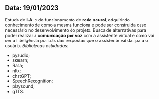 ## Data: 19/01/2023

Estudo de **I.A**. e do funcionamento de **rede neural**, adquirindo conhecimento de como a mesma funciona e pode ser construida caso necessário no desenvolvimento do projeto. Busca de alternativas para poder realizar a **comunicação por voz** com a assistente virtual e como vai ser a inteligência por trás das respostas que o assistente vai dar para o usuário.
*Bibliotecas estudadas:*
- pyaudio;
- sklearn;
- Rasa;
- nltk;
- chatGPT;
- SpeechRecognition;
- playsound;
- gTTS.